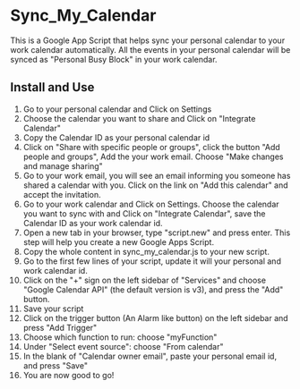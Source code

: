 # Sync_My_Calendar

This is a Google App Script that helps sync your personal calendar to your work calendar automatically. All the events in your personal calendar will be synced as "Personal Busy Block" in your work calendar.



## Install and Use

1. Go to your personal calendar and Click on Settings
2. Choose the calendar you want to share and Click on "Integrate Calendar"
3. Copy the Calendar ID as your personal calendar id
4. Click on "Share with specific people or groups", click the button "Add people and groups", Add the your work email. Choose "Make changes and manage sharing"
5. Go to your work email, you will see an email informing you someone has shared a calendar with you. Click on the link on "Add this calendar" and accept the invitation.
6. Go to your work calendar and Click on Settings. Choose the calendar you want to sync with and Click on "Integrate Calendar", save the Calendar ID as your work calendar id.
7. Open a new tab in your browser, type "script.new" and press enter. This step will help you create a new Google Apps Script.
8. Copy the whole content in sync_my_calendar.js to your new script.
9. Go to the first few lines of your script, update it will your personal and work calendar id.
10. Click on the "+" sign on the left sidebar of "Services" and choose "Google Calendar API" (the default version is v3), and press the "Add" button.
11. Save your script
12. Click on the trigger button (An Alarm like button) on the left sidebar and press "Add Trigger"
13. Choose which function to run: choose "myFunction"
14. Under "Select event source": choose "From calendar"
15. In the blank of "Calendar owner email", paste your personal email id, and press "Save"
16. You are now good to go!
